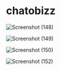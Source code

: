 # chatobizz

![Screenshot (148)](https://user-images.githubusercontent.com/94395350/178515361-bee2b5e3-9976-4aa3-8b93-423cc5016de4.png)

![Screenshot (149)](https://user-images.githubusercontent.com/94395350/178515550-53880738-e19c-49d6-ac57-ad46a34aa2c9.png)

![Screenshot (150)](https://user-images.githubusercontent.com/94395350/178515833-5837288f-53dd-4692-a957-2fd8e633bf25.png)

![Screenshot (152)](https://user-images.githubusercontent.com/94395350/178516155-d6c5d98d-edc8-40fb-bcf8-823112f1f1a5.png)



